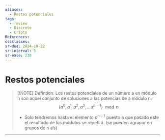 ```yaml
---
aliases:
  - Restos potenciales
tags:
  - review
  - Discrete
  - Cripto
References: 
cssclasses:
sr-due: 2024-10-22
sr-interval: 5
sr-ease: 230
---
```

# Restos potenciales

> [!NOTE] Defintion: 
> Los restos potenciales de un número a en módulo n son aquel conjunto de soluciones a las potencias de a módulo n. 
> $$ \{a^0, a^1, a^2, a^3,...a^{n-1}\} \mod n$$
> 
> + Solo tendrémos hasta el elemento $a^{n-1}$ puesto a que pasado este el resultado de los módulos se repetirá. (se pueden agrupar en grupos de n a’s)




***

